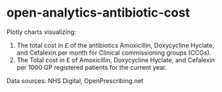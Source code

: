 # open-analytics-antibiotic-cost

Plotly charts visualizing:
1. The total cost in £ of the antibiotics Amoxicillin, Doxycycline Hyclate, and Cefalexin per month for Clinical commissioning groups (CCGs).
2. The Total cost in £ of Amoxicillin, Doxycycline Hyclate, and Cefalexin per 1000 GP registered patients for the current year. 

Data sources: NHS Digital, OpenPrescribing.net

